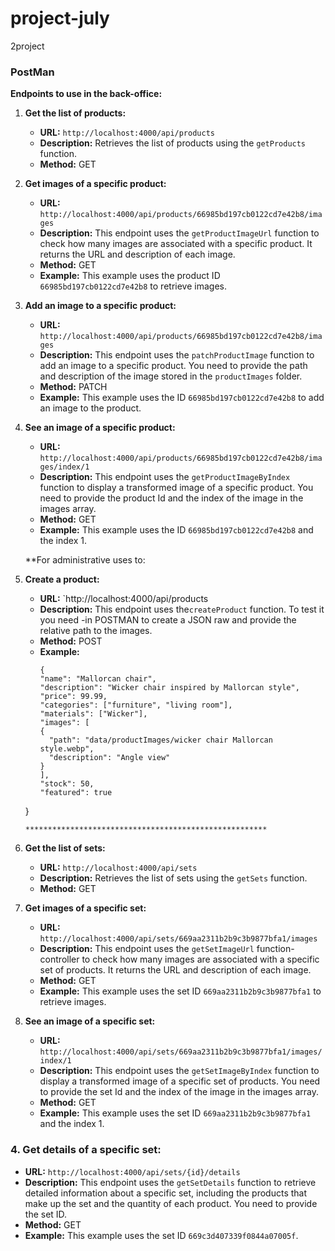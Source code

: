 # project-july
2project
### PostMan

**Endpoints to use in the back-office:**

1. **Get the list of products:**
   - **URL:** `http://localhost:4000/api/products`
   - **Description:** Retrieves the list of products using the `getProducts` function.
   - **Method:** GET

2. **Get images of a specific product:**
   - **URL:** `http://localhost:4000/api/products/66985bd197cb0122cd7e42b8/images`
   - **Description:** This endpoint uses the `getProductImageUrl` function to check how many images are associated with a specific product. It returns the URL and description of each image.
   - **Method:** GET
   - **Example:** This example uses the product ID `66985bd197cb0122cd7e42b8` to retrieve images.

3. **Add an image to a specific product:**
   - **URL:** `http://localhost:4000/api/products/66985bd197cb0122cd7e42b8/images`
   - **Description:** This endpoint uses the `patchProductImage` function to add an image to a specific product. You need to provide the path and description of the image stored in the `productImages` folder.
   - **Method:** PATCH
   - **Example:** This example uses the ID `66985bd197cb0122cd7e42b8` to add an image to the product.

3. **See an image of a specific product:**
   - **URL:** `http://localhost:4000/api/products/66985bd197cb0122cd7e42b8/images/index/1`
   - **Description:** This endpoint uses the `getProductImageByIndex` function to display a transformed image of a specific product. You need to provide the product Id and the index of the image in the images array.
   - **Method:** GET
   - **Example:** This example uses the ID `66985bd197cb0122cd7e42b8` and the index 1.

   **For administrative uses to:
5. **Create a product:**
   - **URL:** `http://localhost:4000/api/products
   - **Description:** This endpoint uses the`createProduct` function. To test it you need -in POSTMAN to create a JSON raw and provide the relative path to the images.
   - **Method:** POST
   - **Example:** 
        ```json-
     {
      "name": "Mallorcan chair",
      "description": "Wicker chair inspired by Mallorcan style",
      "price": 99.99,
      "categories": ["furniture", "living room"],
      "materials": ["Wicker"],
      "images": [
        {
          "path": "data/productImages/wicker chair Mallorcan style.webp",
          "description": "Angle view"
        }
      ],
      "stock": 50,
      "featured": true
    }
    ```
   ******************************************************

1. **Get the list of sets:**
   - **URL:** `http://localhost:4000/api/sets`
   - **Description:** Retrieves the list of sets using the `getSets` function.
   - **Method:** GET   
2. **Get images of a specific set:**
   - **URL:** `http://localhost:4000/api/sets/669aa2311b2b9c3b9877bfa1/images`
   - **Description:** This endpoint uses the `getSetImageUrl` function-controller to check how many images are associated with a specific set of products. It returns the URL and description of each image.
   - **Method:** GET
   - **Example:** This example uses the set ID `669aa2311b2b9c3b9877bfa1` to retrieve images.

3. **See an image of a specific set:**
   - **URL:** `http://localhost:4000/api/sets/669aa2311b2b9c3b9877bfa1/images/index/1`
   - **Description:** This endpoint uses the `getSetImageByIndex` function to display a transformed image of a specific set of products. You need to provide the set Id and the index of the image in the images array.
   - **Method:** GET
   - **Example:** This example uses the set ID `669aa2311b2b9c3b9877bfa1` and the index 1. 

### 4. **Get details of a specific set:**
   - **URL:** `http://localhost:4000/api/sets/{id}/details`
   - **Description:** This endpoint uses the `getSetDetails` function to retrieve detailed information about a specific set, including the products that make up the set and the quantity of each product. You need to provide the set ID.
   - **Method:** GET
   - **Example:** This example uses the set ID `669c3d407339f0844a07005f`.  